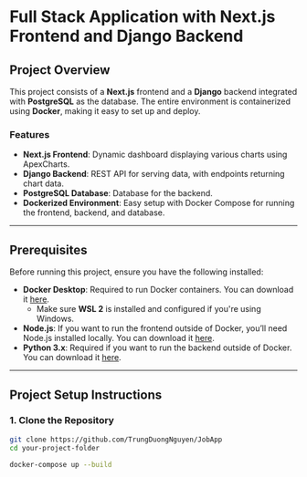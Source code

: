 # Full Stack Application with Next.js Frontend and Django Backend

## Project Overview

This project consists of a **Next.js** frontend and a **Django** backend integrated with **PostgreSQL** as the database. The entire environment is containerized using **Docker**, making it easy to set up and deploy.

### Features

- **Next.js Frontend**: Dynamic dashboard displaying various charts using ApexCharts.
- **Django Backend**: REST API for serving data, with endpoints returning chart data.
- **PostgreSQL Database**: Database for the backend.
- **Dockerized Environment**: Easy setup with Docker Compose for running the frontend, backend, and database.

---

## Prerequisites

Before running this project, ensure you have the following installed:

- **Docker Desktop**: Required to run Docker containers. You can download it [here](https://www.docker.com/products/docker-desktop).
  - Make sure **WSL 2** is installed and configured if you're using Windows.
- **Node.js**: If you want to run the frontend outside of Docker, you’ll need Node.js installed locally. You can download it [here](https://nodejs.org/en/).
- **Python 3.x**: Required if you want to run the backend outside of Docker. You can download it [here](https://www.python.org/downloads/).

---

## Project Setup Instructions

### 1. Clone the Repository

```bash
git clone https://github.com/TrungDuongNguyen/JobApp
cd your-project-folder

docker-compose up --build